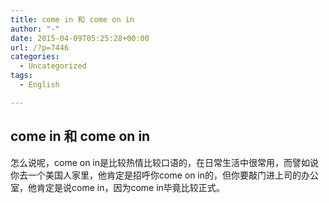 ```yaml
---
title: come in 和 come on in
author: "-"
date: 2015-04-09T05:25:28+00:00
url: /?p=7446
categories:
  - Uncategorized
tags:
  - English

---
```

## come in 和 come on in
怎么说呢，come on in是比较热情比较口语的，在日常生活中很常用，而譬如说你去一个美国人家里，他肯定是招呼你come on in的，但你要敲门进上司的办公室，他肯定是说come in，因为come in毕竟比较正式。